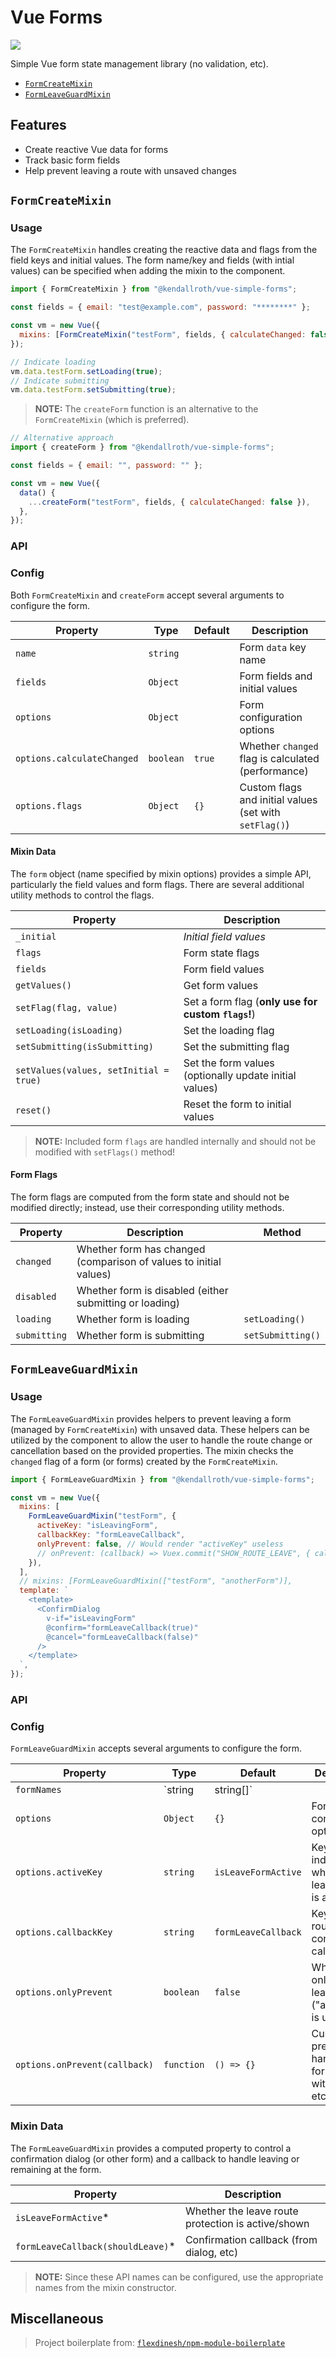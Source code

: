 # Vue Forms

![](https://github.com/kendallroth/vue-simple-forms/workflows/Jest%20Test/badge.svg)

Simple Vue form state management library (no validation, etc).

- [`FormCreateMixin`](#formcreatemixin)
- [`FormLeaveGuardMixin`](#formleaveguardmixin)

## Features

- Create reactive Vue data for forms
- Track basic form fields
- Help prevent leaving a route with unsaved changes

## `FormCreateMixin`

### Usage

The `FormCreateMixin` handles creating the reactive data and flags from the field keys and initial values. The form name/key and fields (with intial values) can be specified when adding the mixin to the component.

```js
import { FormCreateMixin } from "@kendallroth/vue-simple-forms";

const fields = { email: "test@example.com", password: "********" };

const vm = new Vue({
  mixins: [FormCreateMixin("testForm", fields, { calculateChanged: false })],
});

// Indicate loading
vm.data.testForm.setLoading(true);
// Indicate submitting
vm.data.testForm.setSubmitting(true);
```

> **NOTE:** The `createForm` function is an alternative to the `FormCreateMixin` (which is preferred).

```js
// Alternative approach
import { createForm } from "@kendallroth/vue-simple-forms";

const fields = { email: "", password: "" };

const vm = new Vue({
  data() {
    ...createForm("testForm", fields, { calculateChanged: false }),
  },
});
```

### API

### Config

Both `FormCreateMixin` and `createForm` accept several arguments to configure the form.

| Property                   | Type      | Default | Description                                            |
| -------------------------- | --------- | ------- | ------------------------------------------------------ |
| `name`                     | `string`  |         | Form `data` key name                                   |
| `fields`                   | `Object`  |         | Form fields and initial values                         |
| `options`                  | `Object`  |         | Form configuration options                             |
| `options.calculateChanged` | `boolean` | `true`  | Whether `changed` flag is calculated (performance)     |
| `options.flags`            | `Object`  | `{}`    | Custom flags and initial values (set with `setFlag()`) |

#### Mixin Data

The `form` object (name specified by mixin options) provides a simple API, particularly the field values and form flags. There are several additional utility methods to control the flags.

| Property                               | Description                                            |
| -------------------------------------- | ------------------------------------------------------ |
| `_initial`                             | _Initial field values_                                 |
| `flags`                                | Form state flags                                       |
| `fields`                               | Form field values                                      |
| `getValues()`                          | Get form values                                        |
| `setFlag(flag, value)`                 | Set a form flag (**only use for custom `flags`!**)     |
| `setLoading(isLoading)`                | Set the loading flag                                   |
| `setSubmitting(isSubmitting)`          | Set the submitting flag                                |
| `setValues(values, setInitial = true)` | Set the form values (optionally update initial values) |
| `reset()`                              | Reset the form to initial values                       |

> **NOTE:** Included form `flags` are handled internally and should not be modified with `setFlags()` method!

#### Form Flags

The form flags are computed from the form state and should not be modified directly; instead, use their corresponding utility methods.

| Property     | Description                                                       | Method            |
| ------------ | ----------------------------------------------------------------- | ----------------- |
| `changed`    | Whether form has changed (comparison of values to initial values) |                   |
| `disabled`   | Whether form is disabled (either submitting or loading)           |                   |
| `loading`    | Whether form is loading                                           | `setLoading()`    |
| `submitting` | Whether form is submitting                                        | `setSubmitting()` |

## `FormLeaveGuardMixin`

### Usage

The `FormLeaveGuardMixin` provides helpers to prevent leaving a form (managed by `FormCreateMixin`) with unsaved data. These helpers can be utilized by the component to allow the user to handle the route change or cancellation based on the provided properties. The mixin checks the `changed` flag of a form (or forms) created by the `FormCreateMixin`.

```js
import { FormLeaveGuardMixin } from "@kendallroth/vue-simple-forms";

const vm = new Vue({
  mixins: [
    FormLeaveGuardMixin("testForm", {
      activeKey: "isLeavingForm",
      callbackKey: "formLeaveCallback",
      onlyPrevent: false, // Would render "activeKey" useless
      // onPrevent: (callback) => Vuex.commit("SHOW_ROUTE_LEAVE", { callback })
    }),
  ],
  // mixins: [FormLeaveGuardMixin(["testForm", "anotherForm")],
  template: `
    <template>
      <ConfirmDialog
        v-if="isLeavingForm"
        @confirm="formLeaveCallback(true)"
        @cancel="formLeaveCallback(false)"
      />
    </template>
  `,
});
```

### API

### Config

`FormLeaveGuardMixin` accepts several arguments to configure the form.

| Property                      | Type              | Default             | Description                                                   |
| ----------------------------- | ----------------- | ------------------- | ------------------------------------------------------------- |
| `formNames`                   | `string|string[]` |                     | Form `data` key name                                          |
| `options`                     | `Object`          | `{}`                | Form configuration options                                    |
| `options.activeKey`           | `string`          | `isLeaveFormActive` | Key name to indicate when form leave guard is active          |
| `options.callbackKey`         | `string`          | `formLeaveCallback` | Key name for route leave confirmation callback                |
| `options.onlyPrevent`         | `boolean`         | `false`             | Whether to only prevent leaving form ("activeKey" is useless) |
| `options.onPrevent(callback)` | `function`        | `() => {}`          | Custom prevention handler (ie. for handling with Vuex, etc)   |

### Mixin Data

The `FormLeaveGuardMixin` provides a computed property to control a confirmation dialog (or other form) and a callback to handle leaving or remaining at the form.

| Property                           | Description                                        |
| ---------------------------------- | -------------------------------------------------- |
| `isLeaveFormActive`\*              | Whether the leave route protection is active/shown |
| `formLeaveCallback(shouldLeave)`\* | Confirmation callback (from dialog, etc)           |

> **NOTE:** Since these API names can be configured, use the appropriate names from the mixin constructor.

## Miscellaneous

> Project boilerplate from: [`flexdinesh/npm-module-boilerplate`](https://github.com/flexdinesh/npm-module-boilerplate)
